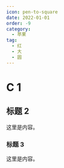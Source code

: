 ```yaml
---
icon: pen-to-square
date: 2022-01-01
order: -9
category:
  - 苹果
tag:
  - 红
  - 大
  - 圆
---
```


# C 1

## 标题 2

这里是内容。

### 标题 3

这里是内容。
